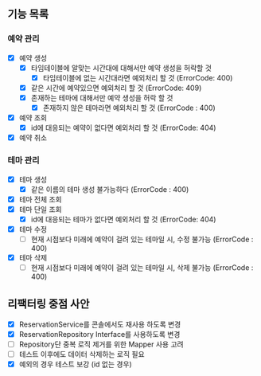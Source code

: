 ## 기능 목록

### 예약 관리
- [x] 예약 생성
  - [x] 타임테이블에 알맞는 시간대에 대해서만 예약 생성을 허락할 것
    - [x] 타임테이블에 없는 시간대라면 예외처리 할 것 (ErrorCode: 400)
  - [x] 같은 시간에 예약있으면 예외처리 할 것 (ErrorCode: 409)
  - [x] 존재하는 테마에 대해서만 예약 생성을 허락 할 것
    - [x] 존재하지 않은 테마라면 예외처리 할 것 (ErrorCode : 400)
- [x] 예약 조회
  - [x] id에 대응되는 예약이 없다면 예외처리 할 것 (ErrorCode: 404)
- [x] 예약 취소

### 테마 관리
- [x] 테마 생성
   - [x] 같은 이름의 테마 생성 불가능하다 (ErrorCode : 400)
- [x] 테마 전체 조회
- [x] 테마 단일 조회
  - [x] id에 대응되는 테마가 없다면 예외처리 할 것 (ErrorCode: 404)
- [x] 테마 수정
  - [ ] 현재 시점보다 미래에 예약이 걸려 있는 테마일 시, 수정 불가능 (ErrorCode : 400)
- [x] 테마 삭제
  - [ ] 현재 시점보다 미래에 예약이 걸려 있는 테마일 시, 삭제 불가능 (ErrorCode : 400)

## 리팩터링 중점 사안
- [x] ReservationService를 콘솔에서도 재사용 하도록 변경
- [x] ReservationRepository Interface를 사용하도록 변경
- [ ] Repository단 중복 로직 제거를 위한 Mapper 사용 고려
- [ ] 테스트 이후에도 데이터 삭제하는 로직 필요
- [x] 예외의 경우 테스트 보강 (id 없는 경우)
